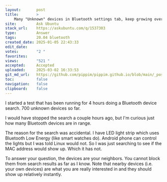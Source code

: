 ```yaml
---
layout:       post
title:        >
    Many "Unknown" devices in Bluetooth settings tab, keep growing over time
site:         Ask Ubuntu
stack_url:    https://askubuntu.com/q/1537303
type:         Answer
tags:         20.04 bluetooth
created_date: 2025-01-05 22:43:33
edit_date:    
votes:        "2 "
favorites:    
views:        "521 "
accepted:     Accepted
uploaded:     2025-03-02 16:33:53
git_md_url:   https://github.com/pippim/pippim.github.io/blob/main/_posts/2025/2025-01-05-Many-_Unknown_-devices-in-Bluetooth-settings-tab_-keep-growing-over-time.md
toc:          false
navigation:   false
clipboard:    false
---
```


I started a test that has been running for 4 hours doing a Bluetooth device search. 700 unknown devices so far.

I would have stopped the search a couple hours ago, but I'm curious just how many Bluetooth devices are in range.

The reason for the search was accidental. I have LED light strip which uses Bluetooth Low Energy (like smart watches do). Android phone can control the lights but I was told Linux would not. So I was just searching to see if the MAC address would show up. Which it has not.

To answer your question, the devices are your neighbors. You cannot block them from search results as far as I know. Note that nearby devices (i.e. your own devices) are what you are really interested in and they should show up relatively instantly.
